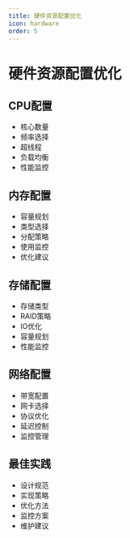 ```yaml
---
title: 硬件资源配置优化
icon: hardware
order: 5
---
```


# 硬件资源配置优化

## CPU配置
- 核心数量
- 频率选择
- 超线程
- 负载均衡
- 性能监控

## 内存配置
- 容量规划
- 类型选择
- 分配策略
- 使用监控
- 优化建议

## 存储配置
- 存储类型
- RAID策略
- IO优化
- 容量规划
- 性能监控

## 网络配置
- 带宽配置
- 网卡选择
- 协议优化
- 延迟控制
- 监控管理

## 最佳实践
- 设计规范
- 实现策略
- 优化方法
- 监控方案
- 维护建议
